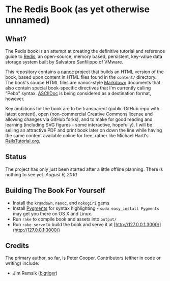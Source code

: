 The Redis Book (as yet otherwise unnamed)
=========================================

What?
-----

The Redis book is an attempt at creating the definitive tutorial and reference guide to [Redis](http://code.google.com/p/redis/), an open-source, 
memory based, persistent, key-value data storage system built by Salvatore Sanfilippo of VMware.

This repository contains a [nanoc](http://nanoc.stoneship.org/) project that builds an HTML version of the book, based
upon content in HTML files found in the `content/` directory. The book's source HTML files are nanoc-style [Markdown](http://daringfireball.net/projects/markdown/)
documents that also contain special book-specific directives that I'm currently calling "Pebo" syntax. [ASCIIDoc](http://www.methods.co.nz/asciidoc/)
is being considered as a destination format, however.

Key ambitions for the book are to be transparent (public GitHub repo with latest content), open (non-commercial Creative Commons license and allowing changes via GitHub forks),
and to make for good reading and learning (including SVG figures - some interactive, hopefully). I will be 
selling an attractive PDF and print book later on down the line while having the same content available online for free, rather
like Michael Hartl's [RailsTutorial.org.](http://railstutorial.org/)

Status
------

The project has only just been started after a little offline planning. There is nothing to see yet. *August 6, 2010*

Building The Book For Yourself
------------------------------

* Install the `kramdown`, `nanoc`, and `nokogiri` gems
* Install [Pygments](http://pygments.org/download/) for syntax highlighting - `sudo easy_install Pygments` may get you there on OS X and Linux.
* Run `rake` to compile book and assets into `output/`
* Run `rake serve` to build the book and serve it at [http://127.0.0.1:3000/](http://127.0.0.1:3000/)

Credits
-------

The primary author, so far, is Peter Cooper. Contributors (either in code or writing) include:

* Jim Remsik ([bigtiger](http://github.com/bigtiger))